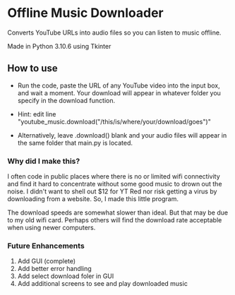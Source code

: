 # Offline Music Downloader

Converts YouTube URLs into audio files so you can listen to music offline.

Made in Python 3.10.6 using Tkinter

## How to use

 - Run the code, paste the URL of any YouTube video into the input box, and wait a moment. Your download will appear in whatever folder you specify in the download function.

 - Hint: edit line "youtube_music.download("/this/is/where/your/download/goes")"

 - Alternatively, leave .download() blank and your audio files will appear in the same folder that main.py is located.

### Why did I make this?

I often code in public places where there is no or limited wifi connectivity and find it hard to concentrate without some good music to drown out the noise. I didn't want to shell out $12 for YT Red nor risk getting a virus by downloading from a website. So, I made this little program.

The download speeds are somewhat slower than ideal. But that may be due to my old wifi card. Perhaps others will find the download rate acceptable when using newer computers.

### Future Enhancements

1. Add GUI (complete)
2. Add better error handling
3. Add select download foler in GUI
4. Add additional screens to see and play downloaded music

